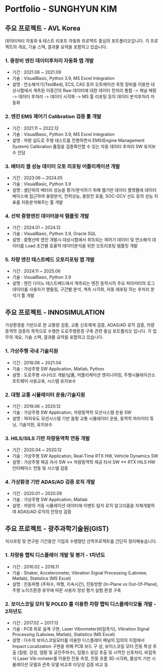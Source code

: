 # Portfolio - SUNGHYUN KIM

## 주요 프로젝트 - AVL Korea

데이터처리 자동화 & 테스트 리포트 자동화 프로젝트 중심의 포트폴리오입니다.
각 프로젝트의 개요, 기술 스택, 결과물 요약을 포함하고 있습니다.

### 1. 중장비 엔진 데이터후처리 자동화 앱 개발
- 기간 : 2021.06 ~ 2021.09
- 기술 : VisualBasic, Python 3.9, MS Excel Integration
- 설명 : 연소해석기(TestBed), ECS, CAS 등의 오토메이션 측정 장비를 이용한 대상시험에서 계측된 이종간의 Raw 데이터에 대한 데이터 전처리 통합 -> 채널 매핑 -> 데이터 후처리 -> 데이터 시각화 -> MS 툴 리포팅 등의 데이터 분석후처리 자동화

### 2. 엔진 EMS 제어기 Calibration 검증 툴 개발 
- 기간 : 2021.11 ~ 2022.12
- 기술 : VisualBasic, Python 3.9, MS Excel Integration  
- 설명 : 차량 실도로 주행 테스트를 진행하면서 EMS(Engine Management System) Calibration 품질을 검증확인할 수 있는 자동 데이터 후처리 SW 유지보수 전담 

### 3. 배터리 셀 성능 데이터 오토 리포팅 어플리케이션 개발 
- 기간 : 2023.06 ~ 2024.05
- 기술 : VisualBasic, Python 3.9
- 설명 : 셀단위의 배터리 성능을 평가/분석하기 위해 웹기반 데이터 플랫폼에 데이터베이스에 접근하여 용량분석, 전력성능, 충방전 효율, SOC-OCV 선도 등의 성능 지표를 자동분석해주는 툴 개발

### 4. 선박 중형엔진 데이터분석 템플릿 개발 
- 기간 : 2024.01 ~ 2024.12
- 기술 : VisualBasic, Python 3.9, Oracle SQL
- 설명 : 중형선박 엔진 개발시 대상시험에서 취득되는 제어기 데이터 및 연소해석 데이터를 Load 조건별 효율적 데이터분석을 위한 오토리포팅 템플릿 개발

### 5. 차량 엔진 테스트베드 오토리포팅 앱 개발
- 기간 : 2024.11 ~ 2025.06
- 기술 : VisualBasic, Python 3.9
- 설명 : 엔진 다이노 테스트베드에서 계측되는 엔진 동작시의 주요 파라미터의 로그 데이터를 사용자가 핸들링, 구간별 분석, 계측 시각화, 자동 레포팅 하는 후처리 분석기 툴 개발

## 주요 프로젝트 - INNOSIMULATION

가상환경을 기반으로 한 교통량 검증, 교통 신호체계 검증, ADAS/AD 로직 검증, 차량동역학 검증의 목적으로 수행한 도로주행환경 구축 관련 중심 포트폴리오 입니다.
각 업무의 개요, 기술 스택, 결과물 요약을 포함하고 있습니다.

### 1. 가상주행 국내 기술지원
- 기간 : 2018.06 ~ 2021.04
- 기술 : 가상주행 SW Application, Matlab, Python
- 설명 : 도로주행 시나리오 개발/납품, 어플리케이션 엔지니어링, 주행시뮬레이션소프트웨어 사용교육, 시스템 유지보수

### 2. 대형 교통 시뮬레이터 운용/기술지원
- 기간 : 2019.06 ~ 2020.12
- 기술 : 가상주행 SW Application, 차량동역학 모션시스템 운용 SW
- 설명 : 16자유도 모션시스템 기반 돔형 교통 시뮬레이터 운용, 동역학 파라미터 튜닝, 기술지원, 유지보수

### 3. HILS/SILS 기반 차량동역학 연동 개발
- 기간 : 2020.04 ~ 2020.12
- 기술 : 가상주행 SW Application, Real-Time RTX HW, Vehicle Dynamics SW
- 설명 : 가상주행 제공 자사 SW <-> 차량동역학 제공 타사 SW <-> RTX HILS HW 인터페이스 연동 및 시스템 검증

### 4. 가상환경 기반 ADAS/AD 검증 로직 개발
- 기간 : 2020.01 ~ 2020.09
- 기술 : 가상주행 SW Application, Matlab
- 설명 : 차량의 거동 시뮬레이션 데이터에 이벤트 탐지 로직 알고리즘을 자체개발하여 ADAS/AD 로직의 안정성 검증

## 주요 프로젝트 - 광주과학기술원(GIST)

석사과정 및 연구원 기간동안 기업과 수행했던 산학프로젝트를 간단히 정리해놓습니다.

### 1. 차량용 햅틱 디스플레이 개발 및 평가 - 1차년도
- 기간 : 2016.02 ~ 2016.11
- 기술 : Shaker, Accelerometer, Vibration Signal Processing (Labview, Matlab), Statistics (MS Excel)
- 설명 : 진동파형 (주파수, 파형, 지속시간), 진동방향 (In-Plane vs Out-Of-Plane), 주행 노이즈환경 유무에 따른 사용자 정성
평가 실험 환경 구축

### 2. 보이스코일 모터 및 POLED 를 이용한 차량 햅틱 디스플레이모듈 개발 - 2차년도
- 기간 : 2017.02 ~ 2017.12
- 기술 : PCB 회로 설계 구현, Laser Vibrometer(비접촉식), Vibration Signal Processing (Labview, Matlab), Statistics (MS Excel)
- 설명 : 다수의 보이스코일모터를 이용한 디스플레이 패널의 임의의 지점에서 Impact Localization 구현을 위해 PCB 보드 구
성, 보이스코일 모터 진동 특성 추출 (질량, 강성, 댐핑 및 공진주파수), 임펄스 응답 추출 및 시역전 신호처리, 비접촉식 Laser Vib
rometer를 이용한 진동 측정, 진동 흐름 3D 시각화, 물성치 기반 시뮬레이션 모델과 관측 모델 비교후 타당성 검증 비교 등
